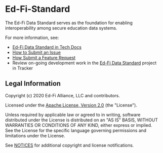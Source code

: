 # Ed-Fi-Standard

The Ed-Fi Data Standard serves as the foundation for enabling interoperability among secure education data systems.

For more information, see:

* [Ed-Fi Data Standard in Tech Docs](https://techdocs.ed-fi.org/display/ETKB/Ed-Fi+Data+Standard)
* [How to Submit an Issue](https://techdocs.ed-fi.org/display/ETKB/How+To%3A+Submit+an+Issue)
* [How Submit a Feature Request](https://techdocs.ed-fi.org/display/ETKB/How+To%3A+Submit+a+Feature+Request)
* Review on-going development work in the [Ed-Fi Data Standard](https://tracker.ed-fi.org/projects/DATASTD/) project in Tracker

## Legal Information

Copyright (c) 2020 Ed-Fi Alliance, LLC and contributors.

Licensed under the [Apache License, Version 2.0](LICENSE) (the "License").

Unless required by applicable law or agreed to in writing, software
distributed under the License is distributed on an "AS IS" BASIS,
WITHOUT WARRANTIES OR CONDITIONS OF ANY KIND, either express or implied.
See the License for the specific language governing permissions and
limitations under the License.

See [NOTICES](NOTICES.md) for additional copyright and license notifications.
